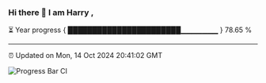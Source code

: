 ### Hi there 👋 I am Harry , 

⏳ Year progress { ███████████████████████▁▁▁▁▁▁▁ } 78.65 %

---

⏰ Updated on Mon, 14 Oct 2024 20:41:02 GMT

![Progress Bar CI](https://github.com/duykhang68/duykhang68/workflows/Progress%20Bar%20CI/badge.svg)
